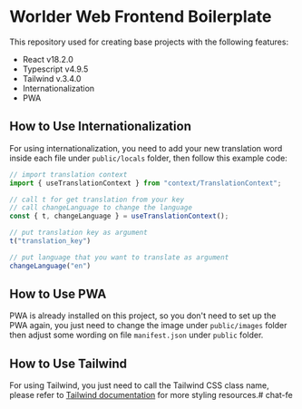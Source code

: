 # Worlder Web Frontend Boilerplate

This repository used for creating base projects with the following features:
- React v18.2.0
- Typescript v4.9.5
- Tailwind v.3.4.0
- Internationalization
- PWA

## How to Use Internationalization

For using internationalization, you need to add your new translation word inside each file under `public/locals` folder, then follow this example code:

```typescript
// import translation context
import { useTranslationContext } from "context/TranslationContext";

// call t for get translation from your key 
// call changeLanguage to change the language
const { t, changeLanguage } = useTranslationContext();

// put translation key as argument
t("translation_key")

// put language that you want to translate as argument
changeLanguage("en")
```

## How to Use PWA

PWA is already installed on this project, so you don't need to set up the PWA again, you just need to change the image under `public/images` folder then adjust some wording on file `manifest.json` under `public` folder.

## How to Use Tailwind

For using Tailwind, you just need to call the Tailwind CSS class name, please refer to [Tailwind documentation](https://tailwindcss.com/docs) for more styling resources.#   c h a t - f e  
 